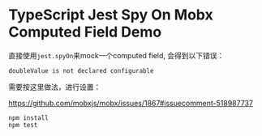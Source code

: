 TypeScript Jest Spy On Mobx Computed Field Demo
===========================

直接使用`jest.spyOn`来mock一个computed field, 会得到以下错误：

```
doubleValue is not declared configurable
```

需要按这里做法，进行设置：

https://github.com/mobxjs/mobx/issues/1867#issuecomment-518987737


```
npm install
npm test
```
